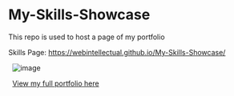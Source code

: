 # My-Skills-Showcase
This repo is used to host a page of my portfolio

Skills Page: https://webintellectual.github.io/My-Skills-Showcase/

&nbsp;
![image](https://user-images.githubusercontent.com/78297310/147782021-079641f5-9657-46c4-802b-3ba445cb0e54.png)

&nbsp;
[View my full portfolio here](https://akshaysworklife.bio.link/)
